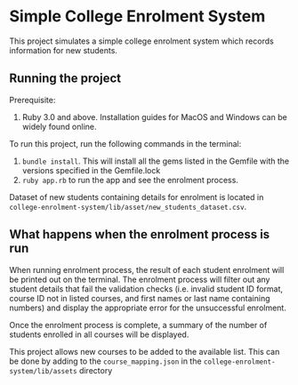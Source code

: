 # Simple College Enrolment System

This project simulates a simple college enrolment system which records information for new students.

## Running the project

Prerequisite:
1. Ruby 3.0 and above. Installation guides for MacOS and Windows can be widely found online.

To run this project, run the following commands in the terminal:
1. `bundle install`. This will install all the gems listed in the Gemfile with the versions specified in the Gemfile.lock
2. `ruby app.rb` to run the app and see the enrolment process.

Dataset of new students containing details for enrolment is located in
`college-enrolment-system/lib/asset/new_students_dataset.csv`.

## What happens when the enrolment process is run

When running enrolment process, the result of each student enrolment will be printed out on the terminal. The 
enrolment process will filter out any student details that fail the validation checks (i.e. invalid student ID format, 
course ID not in listed courses, and first names or last name containing numbers) and display the appropriate 
error for the unsuccessful enrolment.

Once the enrolment process is complete, a summary of the number of students enrolled in all courses will be displayed.

This project allows new courses to be added to the available list. This can be done by adding to the `course_mapping.json`
in the `college-enrolment-system/lib/assets` directory